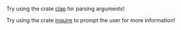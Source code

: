 Try using the crate [clap](https://github.com/clap-rs/clap) for parsing arguments!

Try using the crate [inquire](https://github.com/inquire) to prompt the user for more information!
